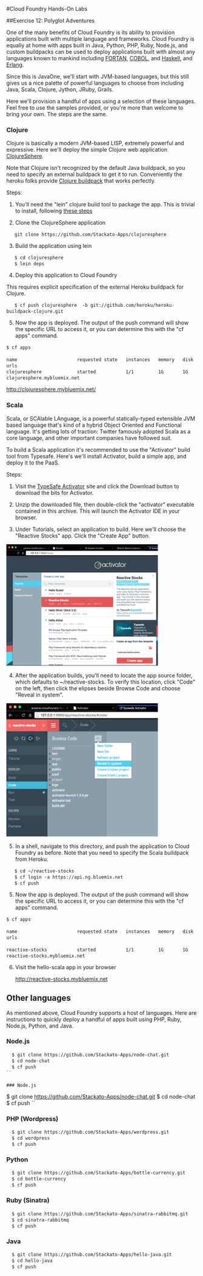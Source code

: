 #Cloud Foundry Hands-On Labs

##Exercise 12: Polyglot Adventures

One of the many benefits of Cloud Foundry is its ability to provision applications built with multiple language and frameworks. Cloud Foundry is equally at home with apps built in Java, Python, PHP, Ruby, Node.js, and custom buildpacks can be used to deploy applications built with almost any languages known to mankind including [FORTAN](https://github.com/martinrehfeld/heroku-buildpack-f77), [COBOL](https://github.com/ayumin/heroku-buildpack-cobol), and [Haskell](http://catdevrandom.me/blog/2013/05/16/buildpacks-in-cloud-foundry-v2/), and [Erlang](https://github.com/spiegela/cf-buildpack-erlang).

Since this is JavaOne, we'll start with JVM-based languages, but this still gives us a nice palette of powerful languages to choose from including Java, Scala, Clojure, Jython, JRuby, Grails.

Here we'll provision a handful of apps using a selection of these languages. Feel free to use the samples provided, or you're more than welcome to bring your own. The steps are the same.

### Clojure

Clojure is basically a modern JVM-based LISP, extremely powerful and expressive. Here we'll deploy the simple Clojure web application [ClojureSphere](https://github.com/Stackato-Apps/clojuresphere).

Note that Clojure isn't recognized by the default Java buildpack, so you need to specify an external buildpack to get it to run. Conveniently the heroku folks provide [Clojure buildpack](git://github.com/heroku/heroku-buildpack-clojure.git) that works perfectly.


Steps:

1. You'll need the "lein" clojure build tool to package the app. This is trivial to install, following [these steps](http://leiningen.org/#install)

2. Clone the ClojureSphere application

```
   git clone https://github.com/Stackato-Apps/clojuresphere
```


3. Build the application using lein

  ``` 
     $ cd clojuresphere
     $ lein deps
  ```
  
4. Deploy this application to Cloud Foundry

This requires explicit specification of the external Heroku buildpack for Clojure.

```
   $ cf push clojuresphere  -b git://github.com/heroku/heroku-buildpack-clojure.git
```


5. Now the app is deployed. The output of the push command will show the specific URL to access it, or you can determine this with the "cf apps" command. 

```
$ cf apps

name                      requested state   instances   memory   disk   urls
clojuresphere             started           1/1         1G       1G     clojuresphere.mybluemix.net
```

   http://clojuresphere.mybluemix.net/
   

### Scala

Scala, or SCAlable LAnguage, is a powerful statically-typed extensible JVM based language that's kind of a hybrid Object Oriented and Functional language. It's getting lots of traction: Twitter famously adopted Scala as a core language, and other important companies have followed suit.

To build a Scala application it's recommended to use the "Activator" build tool from Typesafe. Here's we'll install Activator, build a simple app, and deploy it to the PaaS.

Steps:

1. Visit the [TypeSafe Activator](https://www.typesafe.com/activator/download) site and click the Download button to download the bits for Activator.

2. Unzip the downloaded file, then double-click the "activator" executable contained in this archive. This will launch the Activator IDE in your browser.

3. Under Tutorials, select an application to build. Here we'll choose the "Reactive Stocks" app.  Click the "Create App" button.

<img src="../images/activator-createapp.png" width="400">

4. After the application builds, you'll need to locate the app source folder, which defaults to ~/reactive-stocks.  To verify this location, click "Code" on the left, then click the elipses beside Browse Code and choose "Reveal in system".

<img src="../images/activator-reveal.png" width="400">


5. In a shell, navigate to this directory, and push the application to Cloud Foundry as before. Note that you need to specify the Scala buildpack from Heroku.

```
   $ cd ~/reactive-stocks
   $ cf login -a https://api.ng.bluemix.net
   $ cf push
```

5. Now the app is deployed. The output of the push command will show the specific URL to access it, or you can determine this with the "cf apps" command. 

```
$ cf apps

name                      requested state   instances   memory   disk   urls

reactive-stocks           started           1/1         1G       1G     reactive-stocks.mybluemix.net
```

6. Visit the hello-scala app in your browser

   http://reactive-stocks.mybluemix.net



## Other languages

As mentioned above, Cloud Foundry supports a host of languages. Here are instructions to quickly deploy a handful of apps built using PHP, Ruby, Node.js, Python, and Java.


### Node.js

```
  $ git clone https://github.com/Stackato-Apps/node-chat.git
  $ cd node-chat
  $ cf push
``

### Node.js

```
  $ git clone https://github.com/Stackato-Apps/node-chat.git
  $ cd node-chat
  $ cf push
``

###  PHP  (Wordpress)

```
  $ git clone https://github.com/Stackato-Apps/wordpress.git
  $ cd wordpress
  $ cf push
```

### Python

```
  $ git clone https://github.com/Stackato-Apps/bottle-currency.git
  $ cd bottle-currency
  $ cf push
```

### Ruby (Sinatra)

```
  $ git clone https://github.com/Stackato-Apps/sinatra-rabbitmq.git
  $ cd sinatra-rabbitmq
  $ cf push
```

### Java

```
  $ git clone https://github.com/Stackato-Apps/hello-java.git
  $ cd hello-java
  $ cf push
```
